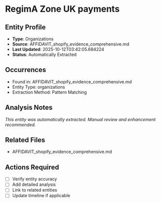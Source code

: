 # RegimA Zone UK payments

## Entity Profile
- **Type**: Organizations
- **Source**: AFFIDAVIT_shopify_evidence_comprehensive.md
- **Last Updated**: 2025-10-12T03:42:05.684224
- **Status**: Automatically Extracted

## Occurrences
- Found in: AFFIDAVIT_shopify_evidence_comprehensive.md
- Entity Type: organizations
- Extraction Method: Pattern Matching

## Analysis Notes
*This entity was automatically extracted. Manual review and enhancement recommended.*

## Related Files
- AFFIDAVIT_shopify_evidence_comprehensive.md

## Actions Required
- [ ] Verify entity accuracy
- [ ] Add detailed analysis
- [ ] Link to related entities
- [ ] Update timeline if applicable
